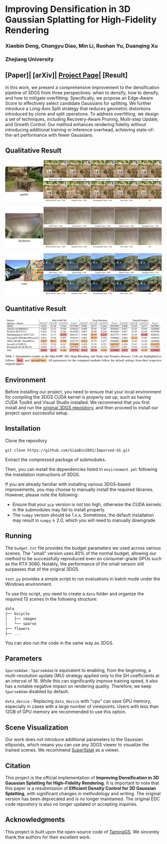 # Improving Densification in 3D Gaussian Splatting for High-Fidelity Rendering

### Xiaobin Deng, Changyu Diao, Min Li, Ruohan Yu, Duanqing Xu

### Zhejiang University

## [Paper]| [arXiv]| [Project Page](https://xiaobin2001.github.io/imporved-gs-web/)| [Result]

In this work, we present a comprehensive improvement to the densification pipeline of 3DGS from three perspectives: when to densify, how to densify, and how to mitigate overfitting. Specifically, we propose an Edge-Aware Score to effectively select candidate Gaussians for splitting. We further introduce a Long-Axis Split strategy that reduces geometric distortions introduced by clone and split operations. To address overfitting, we design a set of techniques, including Recovery-Aware Pruning, Multi-step Update, and Growth Control. Our method enhances rendering fidelity without introducing additional training or inference overhead, achieving state-of-the-art performance with fewer Gaussians.

## Qualitative Result

![garden_01](assets/garden_01.png)

![drjohnson_01](assets/drjohnson_01.png)

![train_01](assets/train_01.png)

## Quantitative Result

![quantitative](assets/quantitative.png)

## Environment

Before installing our project, you need to ensure that your local environment for compiling the 3DGS CUDA kernel is properly set up, such as having CUDA Toolkit and Visual Studio installed. We recommend that you first install and run the [original 3DGS repository](https://github.com/graphdeco-inria/gaussian-splatting), and then proceed to install our project upon successful setup.

## Installation

Clone the repository

```
git clone https://github.com/XiaoBin2001/Imporved-GS.git
```

Extract the compressed package of submodules.

Then, you can install the dependencies listed in `environment.yml` following the installation instructions of 3DGS. 

If you are already familiar with installing various 3DGS-based improvements, you may choose to manually install the required libraries. However, please note the following:  

- Ensure that your `pip` version is not too high, otherwise the CUDA kernels in the submodules may fail to install properly.  
- The `numpy` version should be 1.x.x. Sometimes, the default installation may result in `numpy` ≥ 2.0, which you will need to manually downgrade.

## Running

The `budget.txt` file provides the budget parameters we used across various scenes. The "small" version uses 40% of the normal budget, allowing our method to be successfully reproduced even on consumer-grade GPUs such as the RTX 3060. Notably, the performance of the small version still surpasses that of the original 3DGS.

`test.py` provides a simple script to run evaluations in batch mode under the Windows environment.

To use this script, you need to create a `data` folder and organize the required 13 scenes in the following structure:

```
data
├── bicycle
│   ├── images
│   └── sparse
├── flowers
├── ...
```

You can also run the code in the same way as 3DGS.

## Parameters

`SparseAdam` : `SparseAdam` is equivalent to enabling, from the beginning, a multi-resolution update (MU) strategy applied only to the SH coefficients at an interval of 16. While this can significantly improve training speed, it also has a notable negative impact on rendering quality. Therefore, we keep `SparseAdam` disabled by default.

 `data_device` : Replacing  `data_device` with "cpu" can save GPU memory, especially in cases with a large number of viewpoints. Users with less than 12GB of GPU memory are recommended to use this option.

## Scene Visualization

Our work does not introduce additional parameters to the Gaussian ellipsoids, which means you can use any 3DGS viewer to visualize the trained scenes. We recommend [SuperSplat](https://superspl.at/editor) as a viewer.

## Citation

This project is the official implementation of **Improving Densification in 3D Gaussian Splatting for High-Fidelity Rendering**. It is important to note that this paper is a resubmission of **Efficient Density Control for 3D Gaussian Splatting**, with significant changes in methodology and writing. The original version has been deprecated and is no longer maintained. The original EDC code repository is also no longer updated or accepting inquiries.

## Acknowledgments

This project is built upon the open-source code of [TamingGS](https://github.com/humansensinglab/taming-3dgs). We sincerely thank the authors for their excellent work.
